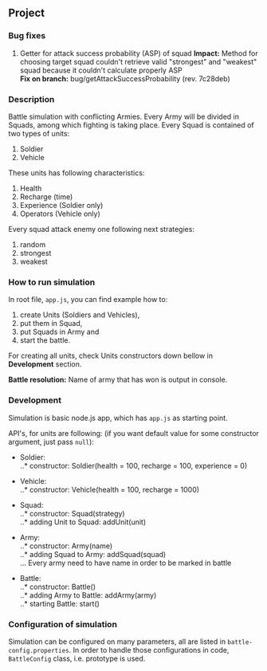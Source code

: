 ## Project
### Bug fixes
1. Getter for attack success probability (ASP) of squad
**Impact:** Method for choosing target squad couldn't retrieve valid "strongest" and "weakest" squad
because it couldn't calculate properly ASP          
**Fix on branch:** bug/getAttackSuccessProbability (rev. 7c28deb) 

### Description
Battle simulation with conflicting Armies. Every Army will be divided in Squads, among which fighting is taking place. 
Every Squad is contained of two types of units:   
1. Soldier    
2. Vehicle    

These units has following characteristics:   
1. Health    
2. Recharge (time)   
3. Experience (Soldier only)   
4. Operators (Vehicle only)    
   
Every squad attack enemy one following next strategies:   
1. random    
2. strongest   
3. weakest   
   
### How to run simulation
In root file, `app.js`, you can find example how to:  
1. create Units (Soldiers and Vehicles),     
2. put them in Squad,     
3. put Squads in Army and     
4. start the battle.    

For creating all units, check Units constructors down bellow in **Development** section.   

**Battle resolution:** Name of army that has won is output in console.   

### Development   
Simulation is basic node.js app, which has `app.js` as starting point.    

API's, for units are following: (if you want default value for some constructor argument, just pass `null`):   

* Soldier:   
..* constructor: Soldier(health = 100, recharge = 100, experience = 0)    

* Vehicle:   
..* constructor: Vehicle(health = 100, recharge = 1000)   

* Squad:    
..* constructor: Squad(strategy)   
..* adding Unit to Squad: addUnit(unit)   

* Army:   
..* constructor: Army(name)   
..* adding Squad to Army: addSquad(squad)   
... Every army need to have name in order to be marked in battle   

* Battle:  
..* constructor: Battle()   
..* adding Army to Battle: addArmy(army)   
..* starting Battle: start()   

### Configuration of simulation
Simulation can be configured on many parameters, all are listed in `battle-config.properties`.
In order to handle those configurations in code, `BattleConfig` class, i.e. prototype is used.


